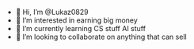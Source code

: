 - 👋 Hi, I’m @Lukaz0829
- 👀 I’m interested in earning big money
- 🌱 I’m currently learning CS stuff AI stuff
- 💞️ I’m looking to collaborate on anything that can sell

<!---
Lukaz0829/Lukaz0829 is a ✨ special ✨ repository because its `README.md` (this file) appears on your GitHub profile.
You can click the Preview link to take a look at your changes.
--->
